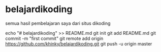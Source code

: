 # belajardikoding
semua hasil pembelajaran saya dari situs dikoding

echo "# belajardikoding" >> README.md
git init
git add README.md
git commit -m "first commit"
git remote add origin https://github.com/khinky/belajardikoding.git
git push -u origin master
